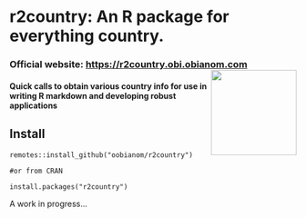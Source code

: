 # r2country: An R package for everything country. 

### Official website: https://r2country.obi.obianom.com <img src="https://r2country.obi.obianom.com/hex-r2country.png" align="right" width="150">

#### Quick calls to obtain various country info for use in writing R markdown and developing robust applications

## Install

```
remotes::install_github("oobianom/r2country")

#or from CRAN

install.packages("r2country") 

```

A work in progress...
